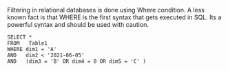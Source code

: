 Filtering in relational databases is done using Where condition. A less known fact is that WHERE is the first syntax that gets executed in SQL. Its a powerful syntax and should be used with caution.

```
SELECT *
FROM   Table1
WHERE dim1 = 'A'
AND   dim2 < '2021-06-05'
AND   (dim3 = 'B' OR dim4 = 0 OR dim5 = 'C' )
```

